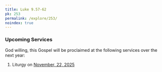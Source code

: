 ```yaml
---
title: Luke 9.57-62
pk: 253
permalink: /explore/253/
noindex: true
---
```


### Upcoming Services

God willing, this Gospel will be proclaimed at the following services over the next year:


1. Liturgy on [November, 22, 2025](https://orthocal.info/readings/gregorian/2025/11/22/)
